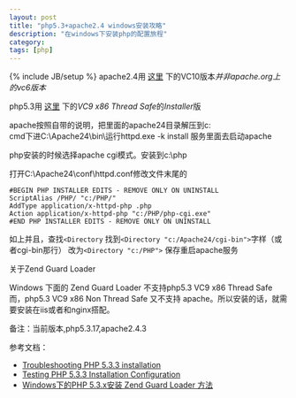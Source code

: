```yaml
---
layout: post
title: "php5.3+apache2.4 windows安装攻略"
description: "在windows下安装php的配置旅程"
category: 
tags: [php]
---
```

{% include JB/setup %}
apache2.4用  [这里](http://www.apachelounge.com/download/)  下的VC10版本*并非apache.org上的vc6版本*

php5.3用   [这里](http://windows.php.net/download/)   下的*VC9 x86 Thread Safe*的*Installer*版

apache按照自带的说明，把里面的apache24目录解压到c:\
cmd下进C:\Apache24\bin\运行httpd.exe -k install
服务里面去启动apache

php安装的时候选择apache cgi模式。安装到c:\php

打开C:\Apache24\conf\httpd.conf修改文件末尾的

	#BEGIN PHP INSTALLER EDITS - REMOVE ONLY ON UNINSTALL
	ScriptAlias /PHP/ "c:/PHP/"
	AddType application/x-httpd-php .php
	Action application/x-httpd-php "c:/PHP/php-cgi.exe"
	#END PHP INSTALLER EDITS - REMOVE ONLY ON UNINSTALL

如上并且，查找`<Directory`
找到`<Directory "c:/Apache24/cgi-bin">`字样（或者cgi-bin那行）
改为`<Directory "c:/PHP">`
保存重启apache服务


关于Zend Guard Loader

Windows 下面的 Zend Guard Loader 不支持php5.3 VC9 x86 Thread Safe而，php5.3  VC9 x86 Non Thread Safe 又不支持 apache。所以安装的话，就需要安装在iis或者和nginx搭配。


备注：当前版本,php5.3.17,apache2.4.3

参考文档：

* [Troubleshooting PHP 5.3.3 installation](http://www.websiteadministrator.com.au/articles/install_guides/installing_php533_pg7.html)
* [Testing PHP 5.3.3 Installation Configuration](http://www.websiteadministrator.com.au/articles/install_guides/installing_php533_pg6.html)
* [Windows下的PHP 5.3.x安装 Zend Guard Loader 方法](http://hi.baidu.com/iamcyh/item/0c8455dc12c38f10e0f46f8d)
